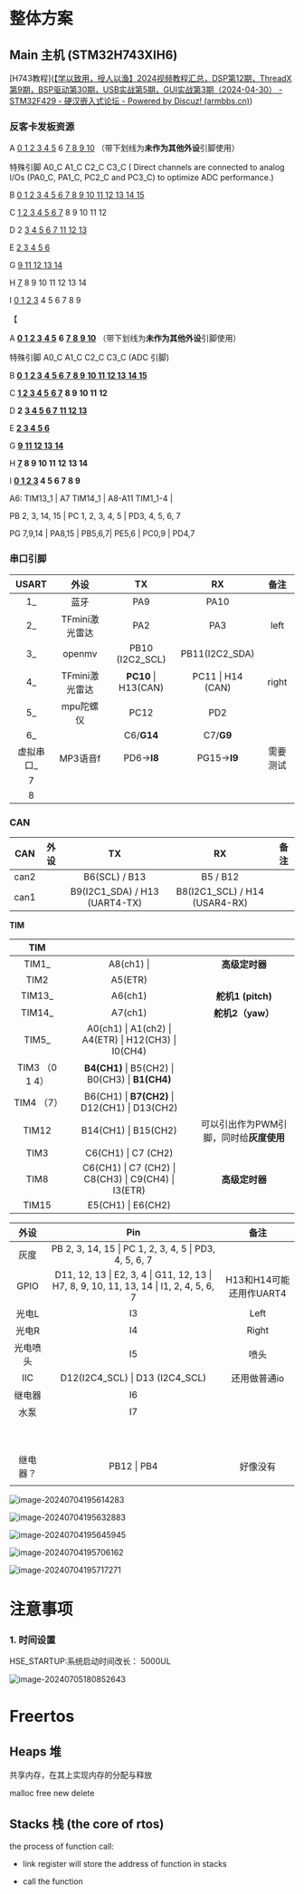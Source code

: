 # 整体方案

## Main 主机 (STM32H743XIH6)

[H743教程]([【学以致用，授人以渔】2024视频教程汇总，DSP第12期，ThreadX第9期，BSP驱动第30期，USB实战第5期，GUI实战第3期（2024-04-30） - STM32F429 - 硬汉嵌入式论坛 - Powered by Discuz! (armbbs.cn)](https://www.armbbs.cn/forum.php?mod=viewthread&tid=110519))

### 反客卡发板资源

A <u>0 1 2 3 4 5</u> 6 <u>7 8 9 10</u> （带下划线为**未作为其他外设**引脚使用）

特殊引脚 A0_C  A1_C C2_C C3_C ( Direct channels are connected to analog I/Os (PA0_C, PA1_C, PC2_C and PC3_C) to optimize ADC performance.)

B <u>0 1 2 3 4 5 6 7 8 9 10 11 12 13 14 15</u> 

C <u>1 2 3 4 5 6 7</u> 8 9 10 11 12 

D 2 <u>3 4 5 6 7 11 12 13</u> 

E <u>2 3 4 5 6</u>

G <u>9 11 12 13 14</u> 

H <u>7</u> 8 9 10 11 12 13 14 

I <u>0 1 2 3</u> 4 5 6 7 8 9





【

A <u>**0 1** **2 3** **4 5**</u> **6** <u>**7** **8** **9 10**</u> （带下划线为**未作为其他外设**引脚使用）

特殊引脚 A0_C  A1_C C2_C C3_C (ADC 引脚)

B <u>**0** **1** **2 3** **4** **5 6** **7** **8 9** **10 11** **12 13** **14 15**</u> 

C <u>**1 2 3 4 5** **6 7**</u> **8 9** **10 11** **12** 

D **2** <u>**3 4 5 6 7** **11 12 13**</u> 

E <u>**2 3 4 5 6**</u>

G <u>**9** **11 12 13** **14**</u> 

H **<u>7</u> 8 9 10 11** **12** **13 14** 

I **<u>0 1 2 3</u> 4 5 6 7** **8 9**



A6: TIM13_1 | A7 TIM14_1 | A8-A11 TIM1_1-4 | 

PB 2, 3, 14, 15 | PC 1, 2, 3, 4, 5 | PD3, 4, 5, 6, 7

PG 7,9,14 \| PA8,15 \| PB5,6,7\| PE5,6 \| PC0,9 \| PD4,7

### 串口引脚

|   USART   |      外设      |          TX          |        RX         |   备注   |
| :-------: | :------------: | :------------------: | :---------------: | :------: |
|    1_     |      蓝牙      |         PA9          |       PA10        |          |
|    2_     | TFmini激光雷达 |         PA2          |        PA3        |   left   |
|    3_     |     openmv     |   PB10 (I2C2_SCL)    |  PB11(I2C2_SDA)   |          |
|    4_     | TFmini激光雷达 | **PC10** \| H13(CAN) | PC11 \| H14 (CAN) |  right   |
|    5_     |   mpu陀螺仪    |         PC12         |        PD2        |          |
|    6_     |                |      C6/**G14**      |     C7/**G9**     |          |
| 虚拟串口_ |    MP3语音f    |     PD6->**I8**      |   PG15->**I9**    | 需要测试 |
|     7     |                |                      |                   |          |
|     8     |                |                      |                   |          |

### CAN

| CAN  | 外设 |              TX               |              RX               | 备注 |
| :--: | :--: | :---------------------------: | :---------------------------: | :--: |
| can2 |      |         B6(SCL) / B13         |           B5 / B12            |      |
| can1 |      | B9(I2C1_SDA) / H13 (UART4-TX) | B8(I2C1_SCL) / H14 (USAR4-RX) |      |

**TIM**

|      TIM       |                                                      |                                         |
| :------------: | :--------------------------------------------------: | :-------------------------------------: |
|     TIM1_      |                      A8(ch1) \|                      |             **高级定时器**              |
|      TIM2      |                       A5(ETR)                        |                                         |
|     TIM13_     |                       A6(ch1)                        |            **舵机1 (pitch)**            |
|     TIM14_     |                       A7(ch1)                        |            **舵机2（yaw）**             |
|     TIM5_      | A0(ch1) \| A1(ch2) \| A4(ETR) \| H12(CH3) \| I0(CH4) |                                         |
| TIM3 （0 1 4） |   **B4(CH1)** \| B5(CH2) \| B0(CH3) \| **B1(CH4)**   |                                         |
|   TIM4 （7）   |    B6(CH1) \| **B7(CH2)** \| D12(CH1) \| D13(CH2)    |                                         |
|     TIM12      |                 B14(CH1) \| B15(CH2)                 | 可以引出作为PWM引脚，同时给**灰度使用** |
|      TIM3      |                 C6(CH1) \| C7 (CH2)                  |                                         |
|      TIM8      | C6(CH1) \| C7 (CH2) \| C8(CH3) \| C9(CH4) \| I3(ETR) |             **高级定时器**              |
|     TIM15      |                  E5(CH1) \| E6(CH2)                  |                                         |



|   外设   |                             Pin                              |          备注           |
| :------: | :----------------------------------------------------------: | :---------------------: |
|   灰度   |    PB 2, 3, 14, 15 \| PC 1, 2, 3, 4, 5 \| PD3, 4, 5, 6, 7    |                         |
|   GPIO   | D11, 12, 13 \| E2, 3, 4 \| G11, 12, 13 \| H7, 8, 9, 10, 11, 13, 14 \| I1, 2, 4, 5, 6, 7 | H13和H14可能还用作UART4 |
|  光电L   |                              I3                              |          Left           |
|  光电R   |                              I4                              |          Right          |
| 光电喷头 |                              I5                              |          喷头           |
|   IIC    |               D12(I2C4_SCL) \| D13 (I2C4_SCL)                |      还用做普通io       |
|  继电器  |                              I6                              |                         |
|   水泵   |                              I7                              |                         |
|          |                                                              |                         |
|          |                                                              |                         |
|          |                                                              |                         |
|          |                                                              |                         |
|          |                                                              |                         |
|          |                                                              |                         |
|          |                                                              |                         |
|          |                                                              |                         |
|          |                                                              |                         |
| 继电器？ |                         PB12 \| PB4                          |        好像没有         |
|          |                                                              |                         |

![image-20240704195614283](C:\Users\blue\AppData\Roaming\Typora\typora-user-images\image-20240704195614283.png)

![image-20240704195632883](C:\Users\blue\AppData\Roaming\Typora\typora-user-images\image-20240704195632883.png)

![image-20240704195645945](C:\Users\blue\AppData\Roaming\Typora\typora-user-images\image-20240704195645945.png)

![image-20240704195706162](C:\Users\blue\AppData\Roaming\Typora\typora-user-images\image-20240704195706162.png)

![image-20240704195717271](C:\Users\blue\AppData\Roaming\Typora\typora-user-images\image-20240704195717271.png)







# 注意事项

### 1. 时间设置

HSE_STARTUP:系统启动时间改长： 5000UL

![image-20240705180852643](C:\Users\blue\AppData\Roaming\Typora\typora-user-images\image-20240705180852643.png)

# Freertos

## Heaps 堆

共享内存，在其上实现内存的分配与释放

malloc free new delete

## Stacks 栈 (the core of rtos)

the process of function call: 

* link register will store the address of function in stacks

* call the function

  

  



